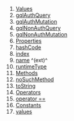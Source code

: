 1.  [Values](enums_enums/CachedOperationType.html#values)
2.  [gqlAuthQuery](enums_enums/CachedOperationType.html#gqlAuthQuery)
3.  [gqlAuthMutation](enums_enums/CachedOperationType.html#gqlAuthMutation)
4.  [gqlNonAuthQuery](enums_enums/CachedOperationType.html#gqlNonAuthQuery)
5.  [gqlNonAuthMutation](enums_enums/CachedOperationType.html#gqlNonAuthMutation)
6.  [Properties](enums_enums/CachedOperationType.html#instance-properties)
7.  [hashCode](https://api.flutter.dev/flutter/dart-core/Object/hashCode.html)
8.  [index](https://api.flutter.dev/flutter/dart-core/Enum/index.html)
9.  [name](https://api.flutter.dev/flutter/dart-core/EnumName/name.html)
    ^(ext)^
10. [runtimeType](https://api.flutter.dev/flutter/dart-core/Object/runtimeType.html)
11. [Methods](enums_enums/CachedOperationType.html#instance-methods)
12. [noSuchMethod](https://api.flutter.dev/flutter/dart-core/Object/noSuchMethod.html)
13. [toString](https://api.flutter.dev/flutter/dart-core/Object/toString.html)
14. [Operators](enums_enums/CachedOperationType.html#operators)
15. [operator
    ==](https://api.flutter.dev/flutter/dart-core/Object/operator_equals.html)
16. [Constants](enums_enums/CachedOperationType.html#constants)
17. [values](enums_enums/CachedOperationType/values-constant.html)
